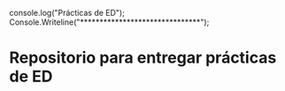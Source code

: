 console.log("Prácticas de ED");  
Console.Writeline("*******************************");  
# Repositorio para entregar prácticas de ED
